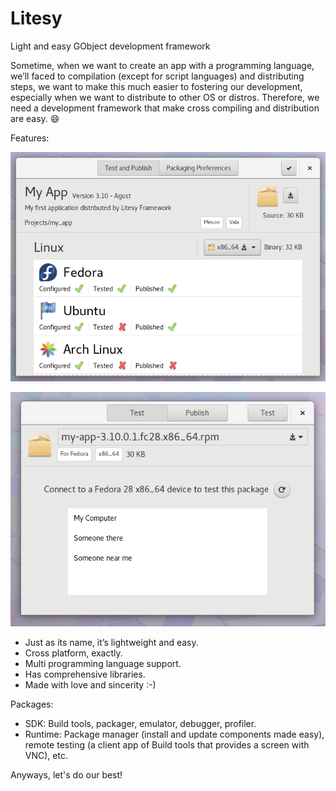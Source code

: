 # Litesy
Light and easy GObject development framework

Sometime, when we want to create an app with a programming language, we’ll faced to compilation (except for script languages) and distributing steps, we want to make this much easier to fostering our development, especially when we want to distribute to other OS or distros.
Therefore, we need a development framework that make cross compiling and distribution are easy. :smile:

Features:

![Main SDK window](https://github.com/rivanfebrian123/Litesy/raw/master/Screenshot%20from%202018-09-03%2011-18-14.png)

![Test an app, or publish it to some software center or software repositories](https://github.com/rivanfebrian123/Litesy/raw/master/Screenshot%20from%202018-09-03%2011-32-27.png)

* Just as its name, it’s lightweight and easy.
* Cross platform, exactly.
* Multi programming language support.
* Has comprehensive libraries.
* Made with love and sincerity :-)

Packages:
* SDK: Build tools, packager, emulator, debugger, profiler.
* Runtime: Package manager (install and update components made easy), remote testing (a client app of Build tools that provides a screen with VNC), etc.

Anyways, let's do our best!
